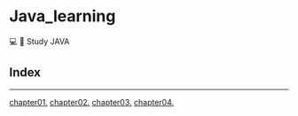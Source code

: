 # Java_learning
:computer: :memo: Study JAVA

## Index
---
[chapter01.]()
[chapter02.]()
[chapter03.]()
[chapter04.]()
